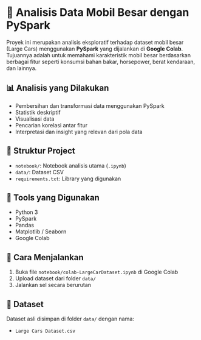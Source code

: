 # 🚗 Analisis Data Mobil Besar dengan PySpark

Proyek ini merupakan analisis eksploratif terhadap dataset mobil besar (Large Cars) menggunakan **PySpark** yang dijalankan di **Google Colab**. Tujuannya adalah untuk memahami karakteristik mobil besar berdasarkan berbagai fitur seperti konsumsi bahan bakar, horsepower, berat kendaraan, dan lainnya.

## 📊 Analisis yang Dilakukan
- Pembersihan dan transformasi data menggunakan PySpark
- Statistik deskriptif
- Visualisasi data
- Pencarian korelasi antar fitur
- Interpretasi dan insight yang relevan dari pola data

## 📁 Struktur Project
- `notebook/`: Notebook analisis utama (`.ipynb`)
- `data/`: Dataset CSV
- `requirements.txt`: Library yang digunakan

## 🔧 Tools yang Digunakan
- Python 3
- PySpark
- Pandas
- Matplotlib / Seaborn
- Google Colab

## 🏁 Cara Menjalankan
1. Buka file `notebook/colab-LargeCarDataset.ipynb` di Google Colab
2. Upload dataset dari folder `data/`
3. Jalankan sel secara berurutan

## 📂 Dataset
Dataset asli disimpan di folder `data/` dengan nama:
- `Large Cars Dataset.csv`
